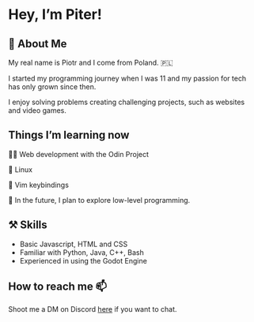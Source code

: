 # Hey, I’m Piter!


## 🚀 About Me
My real name is Piotr and I come from Poland. 🇵🇱

I started my programming journey when I was 11 and my passion for tech has only grown since then.

I enjoy solving problems creating challenging projects, such as websites and video games.



## Things I’m learning now 

👨‍💻 Web development with the Odin Project

🐧 Linux

📜 Vim keybindings

🤔 In the future, I plan to explore low-level programming.






## ⚒️ Skills
- Basic Javascript, HTML and CSS
- Familiar with Python, Java, C++, Bash
- Experienced in using the Godot Engine



## How to reach me 📫
Shoot me a DM on Discord [here](https://discord.com/users/295918758780862465) if you want to chat.
